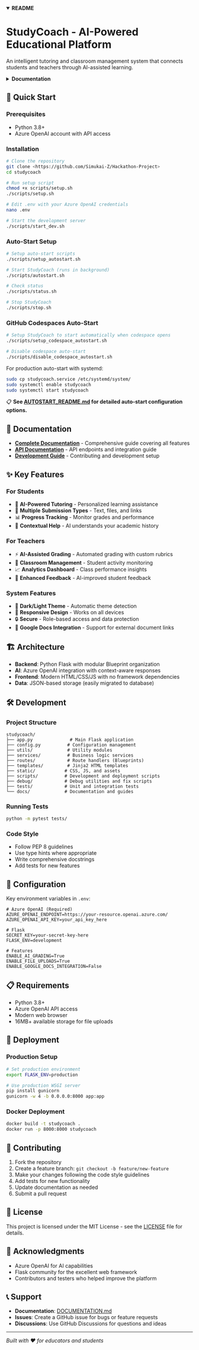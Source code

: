 
<!-- TABS START -->
<details open>
<summary><strong>README</strong></summary>

# StudyCoach - AI-Powered Educational Platform

An intelligent tutoring and classroom management system that connects students and teachers through AI-assisted learning.

</details>

<details>
<summary><strong>Documentation</strong></summary>

See the full documentation here: [docs/DOCUMENTATION.md](docs/DOCUMENTATION.md)

---

<!-- Optionally, you can embed a summary or key sections from the documentation here. For full details, visit the link above. -->

</details>
<!-- TABS END -->

## 🚀 Quick Start

### Prerequisites
- Python 3.8+
- Azure OpenAI account with API access

### Installation
```bash
# Clone the repository
git clone <https://github.com/Simukai-Z/Hackathon-Project>
cd studycoach

# Run setup script
chmod +x scripts/setup.sh
./scripts/setup.sh

# Edit .env with your Azure OpenAI credentials
nano .env

# Start the development server
./scripts/start_dev.sh
```

### Auto-Start Setup
```bash
# Setup auto-start scripts
./scripts/setup_autostart.sh

# Start StudyCoach (runs in background)
./scripts/autostart.sh

# Check status
./scripts/status.sh

# Stop StudyCoach
./scripts/stop.sh
```

### GitHub Codespaces Auto-Start
```bash
# Setup StudyCoach to start automatically when codespace opens
./scripts/setup_codespace_autostart.sh

# Disable codespace auto-start
./scripts/disable_codespace_autostart.sh
```

For production auto-start with systemd:
```bash
sudo cp studycoach.service /etc/systemd/system/
sudo systemctl enable studycoach
sudo systemctl start studycoach
```

📋 **See [AUTOSTART_README.md](AUTOSTART_README.md) for detailed auto-start configuration options.**


## 📖 Documentation

- **[Complete Documentation](docs/DOCUMENTATION.md)** - Comprehensive guide covering all features
- **[API Documentation](docs/)** - API endpoints and integration guide
- **[Development Guide](docs/DOCUMENTATION.md#development-guide)** - Contributing and development setup

## ✨ Key Features

### For Students
- 🤖 **AI-Powered Tutoring** - Personalized learning assistance
- 📝 **Multiple Submission Types** - Text, files, and links
- 📊 **Progress Tracking** - Monitor grades and performance
- 🎯 **Contextual Help** - AI understands your academic history

### For Teachers  
- ⚡ **AI-Assisted Grading** - Automated grading with custom rubrics
- 👥 **Classroom Management** - Student activity monitoring
- 📈 **Analytics Dashboard** - Class performance insights
- 💬 **Enhanced Feedback** - AI-improved student feedback

### System Features
- 🌙 **Dark/Light Theme** - Automatic theme detection
- 📱 **Responsive Design** - Works on all devices
- 🔒 **Secure** - Role-based access and data protection
- 🔗 **Google Docs Integration** - Support for external document links

## 🏗️ Architecture

- **Backend**: Python Flask with modular Blueprint organization
- **AI**: Azure OpenAI integration with context-aware responses
- **Frontend**: Modern HTML/CSS/JS with no framework dependencies
- **Data**: JSON-based storage (easily migrated to database)

## 🛠️ Development

### Project Structure
```
studycoach/
├── app.py              # Main Flask application
├── config.py          # Configuration management  
├── utils/             # Utility modules
├── services/          # Business logic services
├── routes/            # Route handlers (Blueprints)
├── templates/         # Jinja2 HTML templates
├── static/           # CSS, JS, and assets
├── scripts/          # Development and deployment scripts
├── debug/            # Debug utilities and fix scripts
├── tests/            # Unit and integration tests
└── docs/             # Documentation and guides
```

### Running Tests
```bash
python -m pytest tests/
```

### Code Style
- Follow PEP 8 guidelines
- Use type hints where appropriate
- Write comprehensive docstrings
- Add tests for new features

## 🔧 Configuration

Key environment variables in `.env`:

```env
# Azure OpenAI (Required)
AZURE_OPENAI_ENDPOINT=https://your-resource.openai.azure.com/
AZURE_OPENAI_API_KEY=your_api_key_here

# Flask
SECRET_KEY=your-secret-key-here
FLASK_ENV=development

# Features
ENABLE_AI_GRADING=True
ENABLE_FILE_UPLOADS=True
ENABLE_GOOGLE_DOCS_INTEGRATION=False
```

## 📋 Requirements

- Python 3.8+
- Azure OpenAI API access
- Modern web browser
- 16MB+ available storage for file uploads

## 🚀 Deployment

### Production Setup
```bash
# Set production environment
export FLASK_ENV=production

# Use production WSGI server
pip install gunicorn
gunicorn -w 4 -b 0.0.0.0:8000 app:app
```

### Docker Deployment
```bash
docker build -t studycoach .
docker run -p 8000:8000 studycoach
```

## 🤝 Contributing

1. Fork the repository
2. Create a feature branch: `git checkout -b feature/new-feature`
3. Make your changes following the code style guidelines
4. Add tests for new functionality
5. Update documentation as needed
6. Submit a pull request

## 📄 License

This project is licensed under the MIT License - see the [LICENSE](LICENSE) file for details.

## 🙏 Acknowledgments

- Azure OpenAI for AI capabilities
- Flask community for the excellent web framework
- Contributors and testers who helped improve the platform

## 📞 Support

- **Documentation**: [DOCUMENTATION.md](DOCUMENTATION.md)
- **Issues**: Create a GitHub issue for bugs or feature requests
- **Discussions**: Use GitHub Discussions for questions and ideas

---

*Built with ❤️ for educators and students*
